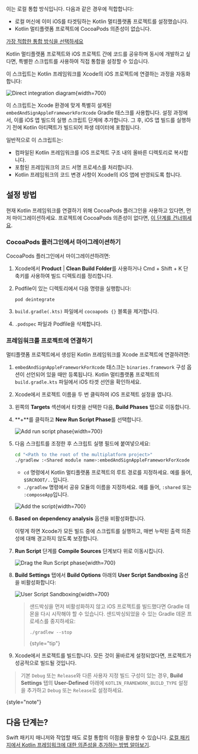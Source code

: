 [//]: # (title: 직접 통합)

<tldr>
   이는 로컬 통합 방식입니다. 다음과 같은 경우에 적합합니다:<br/>

   * 로컬 머신에 이미 iOS를 타겟팅하는 Kotlin 멀티플랫폼 프로젝트를 설정했습니다.
   * Kotlin 멀티플랫폼 프로젝트에 CocoaPods 의존성이 없습니다.<br/>

   [가장 적합한 통합 방식을 선택하세요](multiplatform-ios-integration-overview.md)
</tldr>

Kotlin 멀티플랫폼 프로젝트와 iOS 프로젝트 간에 코드를 공유하며 동시에 개발하고 싶다면, 특별한 스크립트를 사용하여 직접 통합을 설정할 수 있습니다.

이 스크립트는 Kotlin 프레임워크를 Xcode의 iOS 프로젝트에 연결하는 과정을 자동화합니다:

![Direct integration diagram](direct-integration-scheme.svg){width=700}

이 스크립트는 Xcode 환경에 맞게 특별히 설계된 `embedAndSignAppleFrameworkForXcode` Gradle 태스크를 사용합니다. 설정 과정에서, 이를 iOS 앱 빌드의 실행 스크립트 단계에 추가합니다. 그 후, iOS 앱 빌드를 실행하기 전에 Kotlin 아티팩트가 빌드되어 파생 데이터에 포함됩니다.

일반적으로 이 스크립트는:

* 컴파일된 Kotlin 프레임워크를 iOS 프로젝트 구조 내의 올바른 디렉토리로 복사합니다.
* 포함된 프레임워크의 코드 서명 프로세스를 처리합니다.
* Kotlin 프레임워크의 코드 변경 사항이 Xcode의 iOS 앱에 반영되도록 합니다.

## 설정 방법

현재 Kotlin 프레임워크를 연결하기 위해 CocoaPods 플러그인을 사용하고 있다면, 먼저 마이그레이션하세요. 프로젝트에 CocoaPods 의존성이 없다면, [이 단계를 건너뛰세요](#connect-the-framework-to-your-project).

### CocoaPods 플러그인에서 마이그레이션하기

CocoaPods 플러그인에서 마이그레이션하려면:

1. Xcode에서 **Product** | **Clean Build Folder**를 사용하거나 <shortcut>Cmd + Shift + K</shortcut> 단축키를 사용하여 빌드 디렉토리를 정리합니다.
2. Podfile이 있는 디렉토리에서 다음 명령을 실행합니다:

    ```none
   pod deintegrate
   ```

3. `build.gradle(.kts)` 파일에서 `cocoapods {}` 블록을 제거합니다.
4. `.podspec` 파일과 Podfile을 삭제합니다.

### 프레임워크를 프로젝트에 연결하기

멀티플랫폼 프로젝트에서 생성된 Kotlin 프레임워크를 Xcode 프로젝트에 연결하려면:

1. `embedAndSignAppleFrameworkForXcode` 태스크는 `binaries.framework` 구성 옵션이 선언되어 있을 때만 등록됩니다. Kotlin 멀티플랫폼 프로젝트의 `build.gradle.kts` 파일에서 iOS 타겟 선언을 확인하세요.
2. Xcode에서 프로젝트 이름을 두 번 클릭하여 iOS 프로젝트 설정을 엽니다.
3. 왼쪽의 **Targets** 섹션에서 타겟을 선택한 다음, **Build Phases** 탭으로 이동합니다.
4. **+**를 클릭하고 **New Run Script Phase**를 선택합니다.

   ![Add run script phase](xcode-run-script-phase-1.png){width=700}

5. 다음 스크립트를 조정한 후 스크립트 실행 필드에 붙여넣으세요:

   ```bash
   cd "<Path to the root of the multiplatform project>"
   ./gradlew :<Shared module name>:embedAndSignAppleFrameworkForXcode 
   ```

   * `cd` 명령에서 Kotlin 멀티플랫폼 프로젝트의 루트 경로를 지정하세요. 예를 들어, `$SRCROOT/..`입니다.
   * `./gradlew` 명령에서 공유 모듈의 이름을 지정하세요. 예를 들어, `:shared` 또는 `:composeApp`입니다.

   ![Add the script](xcode-run-script-phase-2.png){width=700}

6. **Based on dependency analysis** 옵션을 비활성화합니다.

   이렇게 하면 Xcode가 모든 빌드 중에 스크립트를 실행하고, 매번 누락된 출력 의존성에 대해 경고하지 않도록 보장합니다.
7. **Run Script** 단계를 **Compile Sources** 단계보다 위로 이동시킵니다.

   ![Drag the Run Script phase](xcode-run-script-phase-3.png){width=700}

8. **Build Settings** 탭에서 **Build Options** 아래의 **User Script Sandboxing** 옵션을 비활성화합니다:

   ![User Script Sandboxing](disable-sandboxing-in-xcode-project-settings.png){width=700}

   > 샌드박싱을 먼저 비활성화하지 않고 iOS 프로젝트를 빌드했다면 Gradle 데몬을 다시 시작해야 할 수 있습니다. 샌드박싱되었을 수 있는 Gradle 데몬 프로세스를 중지하세요:
   > ```shell
   > ./gradlew --stop
   > ```
   >
   > {style="tip"}

9. Xcode에서 프로젝트를 빌드합니다. 모든 것이 올바르게 설정되었다면, 프로젝트가 성공적으로 빌드될 것입니다.

> 기본 `Debug` 또는 `Release`와 다른 사용자 지정 빌드 구성이 있는 경우, **Build Settings** 탭의 **User-Defined** 아래에 `KOTLIN_FRAMEWORK_BUILD_TYPE` 설정을 추가하고 `Debug` 또는 `Release`로 설정하세요.
>
{style="note"}

## 다음 단계는?

Swift 패키지 매니저와 작업할 때도 로컬 통합의 이점을 활용할 수 있습니다. [로컬 패키지에서 Kotlin 프레임워크에 대한 의존성을 추가하는 방법 알아보기](multiplatform-spm-local-integration.md).